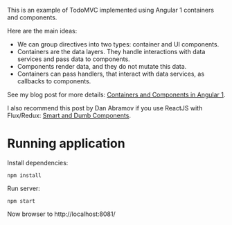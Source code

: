 This is an example of TodoMVC implemented using Angular 1 containers and components.

Here are the main ideas:

- We can group directives into two types: container and UI components.
- Containers are the data layers. They handle interactions with data services and pass data to components.
- Components render data, and they do not mutate this data.
- Containers can pass handlers, that interact with data services, as callbacks to components.

See my blog post for more details:
[Containers and Components in Angular 1](http://jaysoo.ca/2015/03/30/container-component-pattern-in-angular-1/).

I also recommend this post by Dan Abramov if you use ReactJS with Flux/Redux:
[Smart and Dumb Components](https://medium.com/@dan_abramov/smart-and-dumb-components-7ca2f9a7c7d0).


# Running application

Install dependencies:

```
npm install
```

Run server:

```
npm start
```

Now browser to http://localhost:8081/


